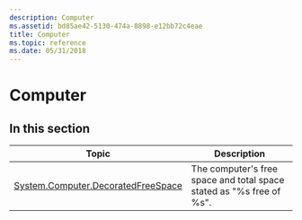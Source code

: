 ```yaml
---
description: Computer
ms.assetid: bd85ae42-5130-474a-8898-e12bb72c4eae
title: Computer
ms.topic: reference
ms.date: 05/31/2018
---
```


# Computer

## In this section



| Topic                                                                                                | Description                                                                     |
|------------------------------------------------------------------------------------------------------|---------------------------------------------------------------------------------|
| [System.Computer.DecoratedFreeSpace](./props-system-computer-decoratedfreespace.md)<br/> | The computer's free space and total space stated as "%s free of %s".<br/> |



 

 

 
